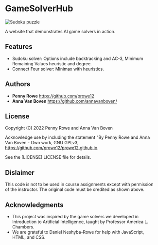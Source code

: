 # GameSolverHub
<img src="./sudoku_easy_looping.gif?raw=true" alt="Sudoku puzzle">

A website that demonstrates AI game solvers in action.

## Features
* Sudoku solver: Options include backtracking and AC-3, Minimum Remaining Values heuristic and degree.
* Connect Four solver: Minimax with heuristics.

## Authors
  - **Penny Rowe** https://github.com/prowe12
  - **Anna Van Boven** https://github.com/annavanboven/

## License
Copyright (C) 2022 Penny Rowe and Anna Van Boven

Acknowledge use by including the statement "By Penny Rowe and Anna Van Boven - Own work, GNU GPLv3, https://github.com/prowe12/prowe12.github.io.

See the [LICENSE] LICENSE file for details.

## Dislaimer
This code is not to be used in course assignments except with permission of the instructor. The original code must be credited as shown above.

## Acknowledgments
  - This project was inspired by the game solvers we developed in Introduction to Artificial Intelligence, taught by Professor America L. Chambers. 
  - We are grateful to Daniel Neshyba-Rowe for help with JavaScript, HTML, and CSS.
